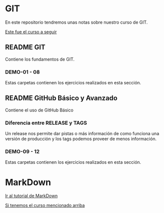 # GIT

En este repositorio tendremos unas notas sobre nuestro curso de GIT.

[Este fue el curso a seguir](https://www.udemy.com/git-github/)

## README GIT

Contiene los fundamentos de GIT.

### DEMO-01 - 08

Estas carpetas contienen los ejercicios realizados en esta sección.

## README GitHub Básico y Avanzado

Contiene el uso de GitHub Básico

### Diferencia entre RELEASE y TAGS

Un release nos permite dar pistas o más información de como funciona una versión de producción y los tags podemos proveer de menos información.

### DEMO-09 - 12

Estas carpetas contienen los ejercicios realizados en esta sección.

# MarkDown

[Ir al tutorial de MarkDown](https://www.markdowntutorial.com/)

[Si tenemos el curso mencionado arriba](https://www.udemy.com/git-github/learn/lecture/7389770#questions)
